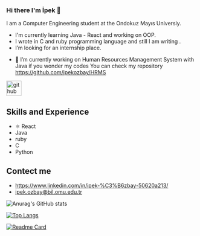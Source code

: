 ### Hi there I'm İpek 👋
I am a Computer Engineering student at the Ondokuz Mayıs Universiy.

* I'm currently learning Java - React and working on OOP.
* I wrote in C and ruby programming language and still I am writing .
*  I’m looking for an internship place.

- 🔭 I’m currently working on Human Resources Management System with Java  if you wonder my codes You can check my repository https://github.com/ipekozbay/HRMS


[<img src='https://cdn.jsdelivr.net/npm/simple-icons@3.0.1/icons/github.svg' alt='github' height='40'>](https://github.com/ipekozbay)  

## Skills and Experience
* ⚛ React
*   Java 
*   ruby 
*   C
*   Python

## Contect me
* https://www.linkedin.com/in/ipek-%C3%B6zbay-50620a213/
* ipek.ozbay@bil.omu.edu.tr


![Anurag's GitHub stats](https://github-readme-stats.vercel.app/api?username=ipekozbay&show_icons=true&theme=cobalt)
                                  
[![Top Langs](https://github-readme-stats.vercel.app/api/top-langs/?username=ipekozbay&layout=compact)](https://github.com/ipekozbay/github-readme-stats)                         


[![Readme Card](https://github-readme-stats.vercel.app/api/pin/?username=ipekozbay&repo=github-readme-stats)](https://github.com/anuraghazra/github-readme-stats)



